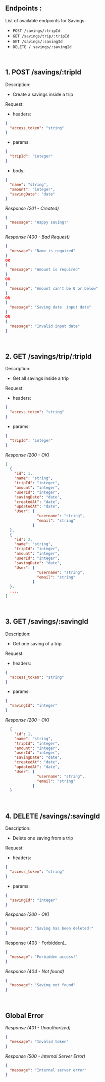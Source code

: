 ## Endpoints :

List of available endpoints for Savings:

- `POST /savings/:tripId`
- `GET /savings/trip/:tripId`
- `GET /savings/:savingId`
- `DELETE / savings/:savingId`

&nbsp;

## 1. POST /savings/:tripId

Description:
- Create a savings inside a trip

Request:

- headers: 

```json
{
  "access_token": "string"
}
```
- params:

```json
{
  "tripId": "integer"
}
```
- body:

```json
{
  "name": "string",
  "amount": "integer",
  "savingDate": "date"
}
```

_Response (201 - Created)_

```json
{
  "message": "Happy saving!"
}
```

_Response (400 - Bad Request)_

```json
{
  "message": "Name is required"
}
OR
{
  "message": "Amount is required"
}
OR
{
  "message": "Amount can't be 0 or below"
}
OR
{
  "message": "Saving date  input date"
}
OR
{
  "message": "Invalid input date"
}
```

&nbsp;

## 2. GET /savings/trip/:tripId

Description:
- Get all savings inside a trip

Request:

- headers: 

```json
{
  "access_token": "string"
}
```

- params:

```json
{
  "tripId": "integer"
}
```

_Response (200 - OK)_

```json
[
  {
    "id": 1,
    "name": "string",
    "tripId": "integer",
    "amount": "integer",
    "userId": "integer",
    "savingDate": "date",
    "createdAt": "date",
    "updatedAt": "date",
    "User": {
              "username": "string",
              "email": "string"
            }
  },
  {
    "id": 2,
    "name": "string",
    "tripId": "integer",
    "amount": "integer",
    "userId": "integer",
    "savingDate": "date",
    "User": {
              "username": "string",
              "email": "string"
            }
  },
  ...,
]
```

&nbsp;

## 3. GET /savings/:savingId

Description:
- Get one saving of a trip

Request:

- headers: 

```json
{
  "access_token": "string"
}
```

- params:

```json
{
  "savingId": "integer"
}
```

_Response (200 - OK)_

```json
  {
    "id": 1,
    "name": "string",
    "tripId": "integer",
    "amount": "integer",
    "userId": "integer",
    "savingDate": "date",
    "createdAt": "date",
    "updatedAt": "date",
    "User": {
              "username": "string",
              "email": "string"
            }
  }
```

&nbsp;

## 4. DELETE /savings/:savingId

Description:
- Delete one saving from a trip

Request:

- headers: 

```json
{
  "access_token": "string"
}
```
- params: 

```json
{
  "savingId": "integer"
}
```

_Response (200 - OK)_

```json
{
  "message": "Saving has been deleted!"
}
```
Response (403 - Forbidden)_

```json
{
  "message": "Forbidden access!"
}
```

_Response (404 - Not found)_

```json
{
  "message": "Saving not found"
}
```
&nbsp;


## Global Error

_Response (401 - Unauthorized)_

```json
{
  "message": "Invalid token"
}
```

_Response (500 - Internal Server Error)_

```json
{
  "message": "Internal server error"
}
```